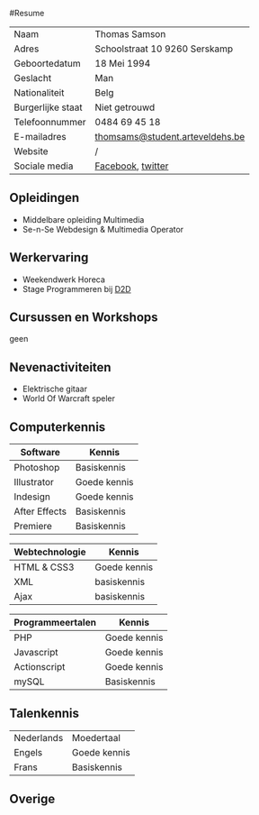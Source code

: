 #Resume

[Thomas]:resumePicture.jpg

|                     |                      |
|---------------------|----------------------|
| Naam            | Thomas Samson        |
| Adres        | Schoolstraat 10 9260 Serskamp          |
| Geboortedatum | 18 Mei 1994              |
| Geslacht   | Man  |
| Nationaliteit       | Belg               |
| Burgerlijke staat | Niet getrouwd |
| Telefoonnummer | 0484 69 45 18|
| E-mailadres | thomsams@student.arteveldehs.be |
| Website | /|
| Sociale media | [Facebook](https://www.facebook.com/thomas.samson.104), [twitter](https://twitter.com/thomassamson)  |

Opleidingen
------

* Middelbare opleiding Multimedia
* Se-n-Se Webdesign & Multimedia Operator

Werkervaring
------

* Weekendwerk Horeca
* Stage Programmeren bij [D2D](http://www.d2d.be/)

Cursussen en Workshops
------
geen

Nevenactiviteiten
------
* Elektrische gitaar
* World Of Warcraft speler

Computerkennis
------

| Software            | Kennis               |
|---------------------|----------------------|
| Photoshop| Basiskennis     |
| Illustrator | Goede kennis   |
| Indesign | Goede kennis   |
| After Effects | Basiskennis  |
| Premiere   | Basiskennis     |

| Webtechnologie    | Kennis               |
|---------------------|----------------------|
| HTML & CSS3| Goede kennis|
| XML| basiskennis|
| Ajax| basiskennis|

| Programmeertalen    | Kennis               |
|---------------------|----------------------|
| PHP| Goede kennis|
| Javascript| Goede kennis|
| Actionscript| Goede kennis|
| mySQL| Basiskennis|


Talenkennis
------

|                     |                      |
|---------------------|----------------------|
| Nederlands| Moedertaal     |
| Engels| Goede kennis  |
| Frans| Basiskennis  |



Overige
------



